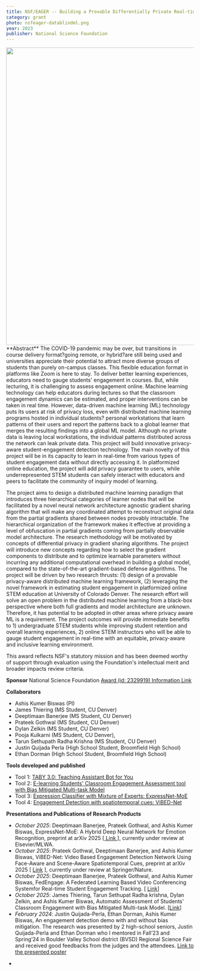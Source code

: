 ```yaml
---
title: NSF/EAGER -- Building a Provable Differentially Private Real-time Data-blind ML Algorithm -- A case study on Enhancing STEM Student Engagement in Online Learning (Award 2329919)
category: grant
photo: nsfeager-datablindml.png
year: 2023
publisher: National Science Foundation
---
```


<img width="800" src="{{site.baseurl}}/images/research/{{page.photo}}" data-action="zoom">
**Abstract**
The COVID-19 pandemic may be over, but transitions in course delivery format?going remote, or hybrid?are still being used and universities appreciate their potential to attract more diverse groups of students than purely on-campus classes. This flexible education format in platforms like Zoom is here to stay. To deliver better learning experiences, educators need to gauge students' engagement in courses. But, while lecturing, it is challenging to assess engagement online. Machine learning technology can help educators during lectures so that the classroom engagement dynamics can be estimated, and proper interventions can be taken in real time. However, data-driven machine learning (ML) technology puts its users at risk of privacy loss, even with distributed machine learning programs hosted in individual students? personal workstations that learn patterns of their users and report the patterns back to a global learner that merges the resulting findings into a global ML model. Although no private data is leaving local workstations, the individual patterns distributed across the network can leak private data. This project will build innovative privacy-aware student-engagement detection technology. The main novelty of this project will be in its capacity to learn in real-time from various types of student engagement data without directly accessing it. In platformized online education, the project will add privacy guarantee to users, while underrepresented STEM students can safely interact with educators and peers to facilitate the community of inquiry model of learning.

The project aims to design a distributed machine learning paradigm that introduces three hierarchical categories of learner nodes that will be facilitated by a novel neural network architecture agnostic gradient sharing algorithm that will make any coordinated attempt to reconstruct original data from the partial gradients shared between nodes provably intractable. The hierarchical organization of the framework makes it effective at providing a level of obfuscation in partial gradients coming from partially observable model architecture. The research methodology will be motivated by concepts of differential privacy in gradient sharing algorithms. The project will introduce new concepts regarding how to select the gradient components to distribute and to optimize learnable parameters without incurring any additional computational overhead in building a global model, compared to the state-of-the-art gradient-based defense algorithms. The project will be driven by two research thrusts: (1) design of a provable privacy-aware distributed machine learning framework, (2) leveraging the novel framework in estimating student engagement in platformized online STEM education at University of Colorado Denver. The research effort will solve an open problem in the distributed machine learning from a black-box perspective where both full gradients and model architecture are unknown. Therefore, it has potential to be adopted in other areas where privacy aware ML is a requirement. The project outcomes will provide immediate benefits to 1) undergraduate STEM students while improving student retention and overall learning experiences, 2) online STEM instructors who will be able to gauge student engagement in real-time with an equitable, privacy-aware and inclusive learning environment.

This award reflects NSF's statutory mission and has been deemed worthy of support through evaluation using the Foundation's intellectual merit and broader impacts review criteria.

**Sponsor**
National Science Foundation [Award (id: 2329919) Information Link](https://www.nsf.gov/awardsearch/showAward?AWD_ID=2329919&HistoricalAwards=false)

**Collaborators**
- Ashis Kumer Biswas (PI)
- James Thiering (MS Student, CU Denver)
- Deeptimaan Banerjee (MS Student, CU Denver)
- Prateek Gothwal (MS Student, CU Denver)
- Dylan Zelkin (MS Student, CU Denver)
- Pooja Kulkarni (MS Student, CU Denver),
- Tarun Sethupath Radha Krishna (MS Student, CU Denver)
- Justin Quijada Perla (High School Student, Broomfield High School)
- Ethan Dorman (High School Student, Broomfield High School)

**Tools developed and published**
* Tool 1: [TABY 3.0: Teaching Assistant Bot for You](https://github.com/ashiskb/TABY.git)
* Tool 2: [ E-learning Students' Classroom Engagement Assessment tool with Bias Mitigated Multi-task Model](https://github.com/ashiskb/elearning-engagement-study.git)
* Tool 3: [Expression Classifier with Mixture of Experts: ExpressNet-MoE](https://github.com/DeeptimaanB/ExpressNet-MoE)
* Tool 4: [Engagement Detection with spatiotemporal cues: ViBED-Net](https://github.com/prateek-gothwal/ViBED-Net)


**Presentations and Publications of Research Products**

* *October 2025*: Deeptimaan Banerjee, Prateek Gothwal, and Ashis Kumer Biswas, ExpressNet-MoE: A Hybrid Deep Neural Network for Emotion Recognition, preprint at arXiv 2025 [[ Link ](https://arxiv.org/abs/2510.13493)], currently under review at Elsevier/MLWA.
* *October 2025*: Prateek Gothwal, Deeptimaan Banerjee, and Ashis Kumer Biswas, ViBED-Net: Video Based Engagement Detection Network Using Face-Aware and Scene-Aware Spatiotemporal Cues, preprint at arXiv 2025 [ [Link](https://arxiv.org/abs/2510.18016) ], currently under review at Springer/Nature.
* *October 2025*: Deeptimaan Banerjee, Prateek Gothwal, and Ashis Kumer Biswas, FedEngage: A Federated Learning Based Video Conferencing Systemfor Real-time Student Engagement Tracking. [ [Link](https://olucdenver-my.sharepoint.com/:b:/g/personal/ashis_biswas_cuanschutz_edu/ESmzHwXHN0hGqAVlT107Y6wBcsAxKMyEzHf3Ee1V8Na6zQ?e=4qBhQJ)]
* *October 2025*: James Thiering, Tarun Sethupat Radha krishna, Dylan Zelkin, and Ashis Kumer Biswas, Automatic Assessment of Students' Classroom Engagement with Bias Mitigated Multi-task Model. [[Link](https://arxiv.org/abs/2510.22057)]
* *February 2024*: Justin Quijada-Perla, Ethan Dorman, Ashis Kumer Biswas, An engagement detection demo with and without bias mitigation. The research was presented by 2 high-school seniors, Justin Quijada-Perla and Ethan Dorman who I mentored in Fall’23 and Spring’24 in Boulder Valley School district (BVSD) Regional Science Fair and received good feedbacks from the judges and the attendees. [ Link to the presented poster ](https://olucdenver-my.sharepoint.com/:p:/g/personal/ashis_biswas_cuanschutz_edu/EfzpsrP1uZtEg3l0f0mmASYBkpZhJpACE5SzUnn8R7JkqA?e=dEw9xL)


-